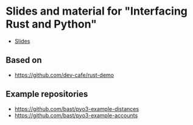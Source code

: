 # Slides and material for "Interfacing Rust and Python"

- [Slides](http://cicero.xyz/v3/remark/0.14.0/github.com/bast/interfacing-rust-python/main/talk.md/)


## Based on

- https://github.com/dev-cafe/rust-demo


## Example repositories

- https://github.com/bast/pyo3-example-distances
- https://github.com/bast/pyo3-example-accounts
